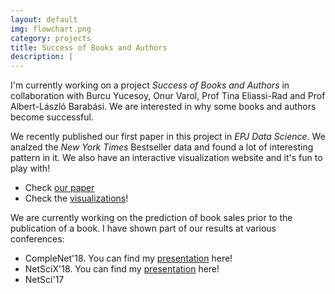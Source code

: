 ```yaml
---
layout: default
img: flowchart.png
category: projects
title: Success of Books and Authors
description: |
---
```

I'm currently working on a project *Success of Books and Authors* in collaboration with Burcu Yucesoy, Onur Varol, Prof Tina Eliassi-Rad and Prof Albert-László Barabási. We are interested in why some books and authors become successful.

We recently published our first paper in this project in *EPJ Data Science*. We analzed the *New York Times* Bestseller data and found a lot of interesting pattern in it. We also have an interactive visualization website and it's fun to play with!

- Check [our paper](https://epjdatascience.springeropen.com/articles/10.1140/epjds/s13688-018-0135-y)
- Check the [visualizations](http://bestsellers.barabasilab.com)!

We are currently working on the prediction of book sales prior to the publication of a book. I have shown part of our results at various conferences:

- CompleNet'18. You can find my [presentation](myfiles/LearningToPlace_final.pdf) here!
- NetSciX'18. You can find my [presentation](myfiles/LearningToPlace_final.pdf) here!
- NetSci'17